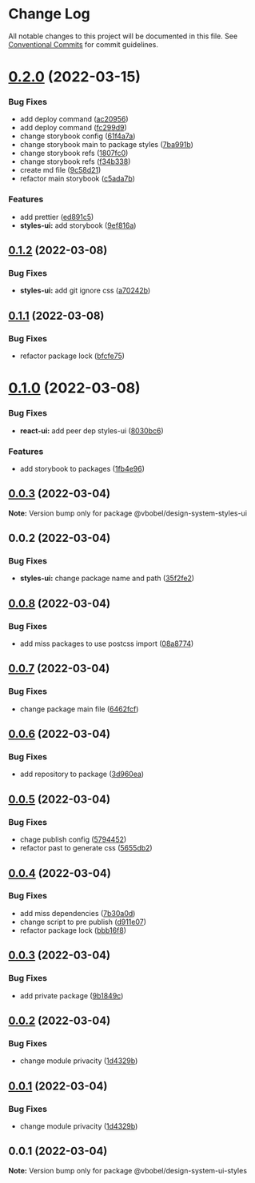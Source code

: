 # Change Log

All notable changes to this project will be documented in this file.
See [Conventional Commits](https://conventionalcommits.org) for commit guidelines.

# [0.2.0](https://github.com/Vbobell/design-system/compare/@vbobel/design-system-styles-ui@0.1.2...@vbobel/design-system-styles-ui@0.2.0) (2022-03-15)

### Bug Fixes

- add deploy command ([ac20956](https://github.com/Vbobell/design-system/commit/ac209568104e0fd8ece39c9eee92618ee70670ee))
- add deploy command ([fc299d9](https://github.com/Vbobell/design-system/commit/fc299d9201ff90a8c6f91e02ee8e468012f7c2ac))
- change storybook config ([61f4a7a](https://github.com/Vbobell/design-system/commit/61f4a7a4d5130dab2bc26c21c4a222adb1b5fa44))
- change storybook main to package styles ([7ba991b](https://github.com/Vbobell/design-system/commit/7ba991b6cc8b8a59f0488c2f11684731e71acbd0))
- change storybook refs ([1807fc0](https://github.com/Vbobell/design-system/commit/1807fc0bc330586eca4eed6a9dc36b49a890cb89))
- change storybook refs ([f34b338](https://github.com/Vbobell/design-system/commit/f34b3382282bbb3886e7d64419d9b477d9668fd4))
- create md file ([9c58d21](https://github.com/Vbobell/design-system/commit/9c58d214a38c909248222981cb67d2b2acca6117))
- refactor main storybook ([c5ada7b](https://github.com/Vbobell/design-system/commit/c5ada7b210bad8e2b94baae1c643b568695e778d))

### Features

- add prettier ([ed891c5](https://github.com/Vbobell/design-system/commit/ed891c5973b3168320beebf406964c17d213dde9))
- **styles-ui:** add storybook ([9ef816a](https://github.com/Vbobell/design-system/commit/9ef816a7acf95d1a3688dba942d62322fe9747e4))

## [0.1.2](https://github.com/Vbobell/design-system/compare/@vbobel/design-system-styles-ui@0.1.1...@vbobel/design-system-styles-ui@0.1.2) (2022-03-08)

### Bug Fixes

- **styles-ui:** add git ignore css ([a70242b](https://github.com/Vbobell/design-system/commit/a70242b835b710e9fb2253925501e881cef80740))

## [0.1.1](https://github.com/Vbobell/design-system/compare/@vbobel/design-system-styles-ui@0.1.0...@vbobel/design-system-styles-ui@0.1.1) (2022-03-08)

### Bug Fixes

- refactor package lock ([bfcfe75](https://github.com/Vbobell/design-system/commit/bfcfe75b9310ad38de4ff255aca1fb53419e55fb))

# [0.1.0](https://github.com/Vbobell/design-system/compare/@vbobel/design-system-styles-ui@0.0.3...@vbobel/design-system-styles-ui@0.1.0) (2022-03-08)

### Bug Fixes

- **react-ui:** add peer dep styles-ui ([8030bc6](https://github.com/Vbobell/design-system/commit/8030bc6f16e4be2283914b872de0a79b6f915860))

### Features

- add storybook to packages ([1fb4e96](https://github.com/Vbobell/design-system/commit/1fb4e96a10ec8401091f6b60aaccaddc16099a20))

## [0.0.3](https://github.com/Vbobell/design-system/compare/@vbobel/design-system-styles-ui@0.0.2...@vbobel/design-system-styles-ui@0.0.3) (2022-03-04)

**Note:** Version bump only for package @vbobel/design-system-styles-ui

## 0.0.2 (2022-03-04)

### Bug Fixes

- **styles-ui:** change package name and path ([35f2fe2](https://github.com/Vbobell/design-system/commit/35f2fe275942e61918eb7b4a13af93347c26e0fc))

## [0.0.8](https://github.com/Vbobell/design-system/compare/@vbobel/design-system-ui-styles@0.0.7...@vbobel/design-system-ui-styles@0.0.8) (2022-03-04)

### Bug Fixes

- add miss packages to use postcss import ([08a8774](https://github.com/Vbobell/design-system/commit/08a8774be233b95688f9517117336cc54f7b3044))

## [0.0.7](https://github.com/Vbobell/design-system/compare/@vbobel/design-system-ui-styles@0.0.6...@vbobel/design-system-ui-styles@0.0.7) (2022-03-04)

### Bug Fixes

- change package main file ([6462fcf](https://github.com/Vbobell/design-system/commit/6462fcf0bc9b78454ab7e6d0ee1a0e71f7c25813))

## [0.0.6](https://github.com/Vbobell/design-system/compare/@vbobel/design-system-ui-styles@0.0.5...@vbobel/design-system-ui-styles@0.0.6) (2022-03-04)

### Bug Fixes

- add repository to package ([3d960ea](https://github.com/Vbobell/design-system/commit/3d960eaa2c2e4030769517f2b562705fb5dd97df))

## [0.0.5](https://github.com/Vbobell/design-system/compare/@vbobel/design-system-ui-styles@0.0.4...@vbobel/design-system-ui-styles@0.0.5) (2022-03-04)

### Bug Fixes

- chage publish config ([5794452](https://github.com/Vbobell/design-system/commit/5794452e65c5c84b06c135ac2f88169e581df8a1))
- refactor past to generate css ([5655db2](https://github.com/Vbobell/design-system/commit/5655db2b0739294797c609125844fb1f33998e6c))

## [0.0.4](https://github.com/Vbobell/design-system/compare/@vbobel/design-system-ui-styles@0.0.3...@vbobel/design-system-ui-styles@0.0.4) (2022-03-04)

### Bug Fixes

- add miss dependencies ([7b30a0d](https://github.com/Vbobell/design-system/commit/7b30a0d9b3216b4e4947730ced3431ae1df78bab))
- change script to pre publish ([d911e07](https://github.com/Vbobell/design-system/commit/d911e07af6a4d09e848130e5ec6d9fc9e44bbc3d))
- refactor package lock ([bbb16f8](https://github.com/Vbobell/design-system/commit/bbb16f840716e09bd34133843ffe4afc10068ed9))

## [0.0.3](https://github.com/Vbobell/design-system/compare/@vbobel/design-system-ui-styles@0.0.2...@vbobel/design-system-ui-styles@0.0.3) (2022-03-04)

### Bug Fixes

- add private package ([9b1849c](https://github.com/Vbobell/design-system/commit/9b1849ccbf2707e087862f5a3cc2ced4642a91c7))

## [0.0.2](https://github.com/Vbobell/design-system/compare/@vbobel/design-system-ui-styles@0.0.1...@vbobel/design-system-ui-styles@0.0.2) (2022-03-04)

### Bug Fixes

- change module privacity ([1d4329b](https://github.com/Vbobell/design-system/commit/1d4329b134cdd22496b42844cea7ad0907ba50d1))

## [0.0.1](https://github.com/Vbobell/design-system/compare/@vbobel/design-system-ui-styles@0.0.1...@vbobel/design-system-ui-styles@0.0.1) (2022-03-04)

### Bug Fixes

- change module privacity ([1d4329b](https://github.com/Vbobell/design-system/commit/1d4329b134cdd22496b42844cea7ad0907ba50d1))

## 0.0.1 (2022-03-04)

**Note:** Version bump only for package @vbobel/design-system-ui-styles
